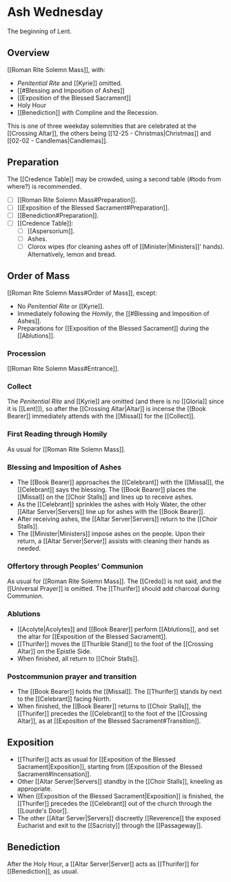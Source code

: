 # Ash Wednesday
The beginning of Lent.

## Overview
[[Roman Rite Solemn Mass]], with:

- _Penitential Rite_ and [[Kyrie]] omitted.
- [[#Blessing and Imposition of Ashes]]
- [[Exposition of the Blessed Sacrament]]
- Holy Hour
- [[Benediction]] with Compline and the Recession.

This is one of three weekday solemnities that are celebrated at the [[Crossing Altar]], the others being [[12-25 - Christmas|Christmas]] and [[02-02 - Candlemas|Candlemas]].

## Preparation
The [[Credence Table]] may be crowded, using a second table (#todo from where?) is recommended.

- [ ] [[Roman Rite Solemn Mass#Preparation]].
- [ ] [[Exposition of the Blessed Sacrament#Preparation]].
- [ ] [[Benediction#Preparation]].
- [ ] [[Credence Table]]:
	- [ ] [[Aspersorium]].
	- [ ] Ashes.
	- [ ] Clorox wipes (for cleaning ashes off of [[Minister|Ministers]]' hands). Alternatively, lemon and bread.

## Order of Mass
[[Roman Rite Solemn Mass#Order of Mass]], except:

- No _Penitential Rite_ or [[Kyrie]].
- Immediately following the _Homily_, the [[#Blessing and Imposition of Ashes]].
- Preparations for [[Exposition of the Blessed Sacrament]] during the [[Ablutions]].

### Procession
[[Roman Rite Solemn Mass#Entrance]].

### Collect
The _Penitential Rite_ and [[Kyrie]] are omitted (and there is no [[Gloria]] since it is [[Lent]]), so after the [[Crossing Altar|Altar]] is incense the [[Book Bearer]] immediately attends with the [[Missal]] for the [[Collect]].

### First Reading through Homily
As usual for [[Roman Rite Solemn Mass]].

### Blessing and Imposition of Ashes
- The [[Book Bearer]] approaches the [[Celebrant]] with the [[Missal]], the [[Celebrant]] says the blessing. The [[Book Bearer]] places the [[Missal]] on the [[Choir Stalls]] and lines up to receive ashes.
- As the [[Celebrant]] sprinkles the ashes with Holy Water, the other [[Altar Server|Servers]] line up for ashes with the [[Book Bearer]].
- After receiving ashes, the [[Altar Server|Servers]] return to the [[Choir Stalls]].
- The [[Minister|Ministers]] impose ashes on the people. Upon their return, a [[Altar Server|Server]] assists with cleaning their hands as needed.

### Offertory through Peoples' Communion
As usual for [[Roman Rite Solemn Mass]]. The [[Credo]] is not said, and the [[Universal Prayer]] is omitted. The [[Thurifer]] should add charcoal during Communion.

### Ablutions
- [[Acolyte|Acolytes]] and [[Book Bearer]] perform [[Ablutions]], and set the altar for [[Exposition of the Blessed Sacrament]].
- [[Thurifer]] moves the [[Thurible Stand]] to the foot of the [[Crossing Altar]] on the Epistle Side.
- When finished, all return to [[Choir Stalls]].

### Postcommunion prayer and transition
- The [[Book Bearer]] holds the [[Missal]]. The [[Thurifer]] stands by next to the [[Celebrant]] facing North.
- When finished, the [[Book Bearer]] returns to [[Choir Stalls]], the [[Thurifer]] precedes the [[Celebrant]] to the foot of the [[Crossing Altar]], as at [[Exposition of the Blessed Sacrament#Transition]].

## Exposition
- [[Thurifer]] acts as usual for [[Exposition of the Blessed Sacrament|Exposition]], starting from [[Exposition of the Blessed Sacrament#Incensation]].
- Other [[Altar Server|Servers]] standby in the [[Choir Stalls]], kneeling as appropriate.
- When [[Exposition of the Blessed Sacrament|Exposition]] is finished, the [[Thurifer]] precedes the [[Celebrant]] out of the church through the [[Lourde's Door]].
- The other [[Altar Server|Servers]] discreetly [[Reverence]] the exposed Eucharist and exit to the [[Sacristy]] through the [[Passageway]].

## Benediction
After the Holy Hour, a [[Altar Server|Server]] acts as [[Thurifer]] for [[Benediction]], as usual.
